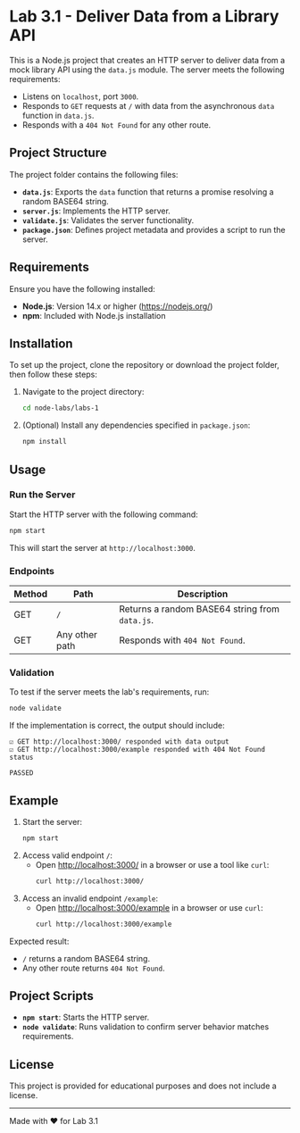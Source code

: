 # Lab 3.1 - Deliver Data from a Library API

This is a Node.js project that creates an HTTP server to deliver data from a mock library API using the `data.js` module. The server meets the following requirements:

- Listens on `localhost`, port `3000`.
- Responds to `GET` requests at `/` with data from the asynchronous `data` function in `data.js`.
- Responds with a `404 Not Found` for any other route.

## Project Structure

The project folder contains the following files:

- **`data.js`**: Exports the `data` function that returns a promise resolving a random BASE64 string.
- **`server.js`**: Implements the HTTP server.
- **`validate.js`**: Validates the server functionality.
- **`package.json`**: Defines project metadata and provides a script to run the server.

## Requirements

Ensure you have the following installed:

- **Node.js**: Version 14.x or higher (https://nodejs.org/)
- **npm**: Included with Node.js installation

## Installation

To set up the project, clone the repository or download the project folder, then follow these steps:

1. Navigate to the project directory:
   ```bash
   cd node-labs/labs-1
   ```

2. (Optional) Install any dependencies specified in `package.json`:
   ```bash
   npm install
   ```

## Usage

### Run the Server

Start the HTTP server with the following command:

```bash
npm start
```

This will start the server at `http://localhost:3000`.

### Endpoints

| Method | Path   | Description                                   |
|--------|--------|-----------------------------------------------|
| GET    | `/`    | Returns a random BASE64 string from `data.js`.|
| GET    | Any other path | Responds with `404 Not Found`.        |

### Validation

To test if the server meets the lab's requirements, run:

```bash
node validate
```

If the implementation is correct, the output should include:

```plaintext
☑️ GET http://localhost:3000/ responded with data output
☑️ GET http://localhost:3000/example responded with 404 Not Found status

PASSED
```

## Example

1. Start the server:
   ```bash
   npm start
   ```
2. Access valid endpoint `/`:
    - Open [http://localhost:3000/](http://localhost:3000/) in a browser or use a tool like `curl`:
      ```bash
      curl http://localhost:3000/
      ```
3. Access an invalid endpoint `/example`:
    - Open [http://localhost:3000/example](http://localhost:3000/example) in a browser or use `curl`:
      ```bash
      curl http://localhost:3000/example
      ```

Expected result:
- `/` returns a random BASE64 string.
- Any other route returns `404 Not Found`.

## Project Scripts

- **`npm start`**: Starts the HTTP server.
- **`node validate`**: Runs validation to confirm server behavior matches requirements.

## License

This project is provided for educational purposes and does not include a license.

---

Made with ❤️ for Lab 3.1